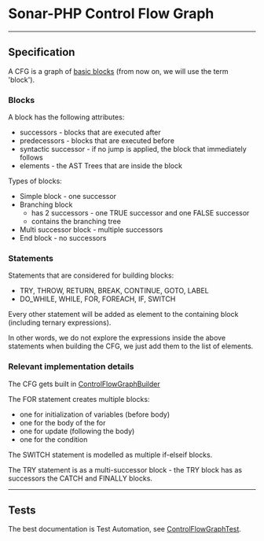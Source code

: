 # Sonar-PHP Control Flow Graph

----
## Specification

A CFG is a graph of [basic blocks](https://en.wikipedia.org/wiki/Basic_block) (from now on, we will use the term 'block').

### Blocks

A block has the following attributes:

* successors - blocks that are executed after
* predecessors - blocks that are executed before
* syntactic successor - if no jump is applied, the block that immediately follows
* elements - the AST Trees that are inside the block

Types of blocks:

* Simple block - one successor
* Branching block
  - has 2 successors - one TRUE successor and one FALSE successor
  - contains the branching tree
* Multi successor block - multiple successors
* End block - no successors

### Statements

Statements that are considered for building blocks:

* TRY, THROW, RETURN, BREAK, CONTINUE, GOTO, LABEL
* DO_WHILE, WHILE, FOR, FOREACH, IF, SWITCH

Every other statement will be added as element to the containing block (including ternary expressions).

In other words, we do not explore the expressions inside the above statements when building the CFG, we just add them to the list of elements.

### Relevant implementation details

The CFG gets built in [ControlFlowGraphBuilder](php-frontend/src/main/java/org/sonar/php/cfg/ControlFlowGraphBuilder.java)

The FOR statement creates multiple blocks:

- one for initialization of variables (before body)
- one for the body of the for
- one for update (following the body)
- one for the condition

The SWITCH statement is modelled as multiple if-elseif blocks.

The TRY statement is as a multi-successor block - the TRY block has as successors the CATCH and FINALLY blocks.

----
## Tests

The best documentation is Test Automation, see [ControlFlowGraphTest](php-frontend/src/test/java/org/sonar/php/cfg/ControlFlowGraphTest.java).

